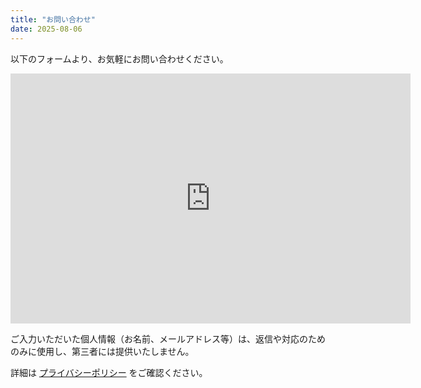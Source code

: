 ```yaml
---
title: "お問い合わせ"
date: 2025-08-06
---
```


以下のフォームより、お気軽にお問い合わせください。

<iframe src="https://docs.google.com/forms/d/e/1FAIpQLScE-OtglyRiYcqrDakD-OQ91uR6qdLh8cqNSiKaHonXtfUCEw/viewform?embedded=true" width="640" height="400" frameborder="0" marginheight="0" marginwidth="0">読み込んでいます…</iframe>

ご入力いただいた個人情報（お名前、メールアドレス等）は、返信や対応のためのみに使用し、第三者には提供いたしません。

詳細は [プライバシーポリシー](/privacy/) をご確認ください。
